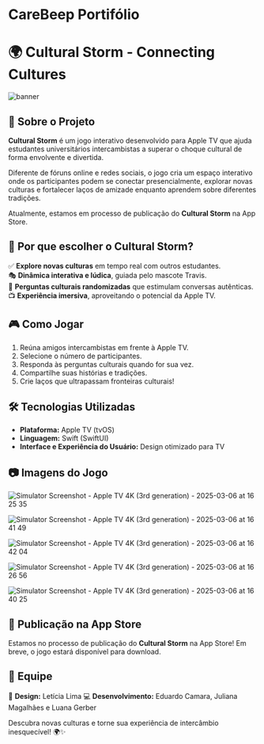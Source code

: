 # CareBeep Portifólio

# 🌍 Cultural Storm - Connecting Cultures

![banner](https://github.com/user-attachments/assets/b6c36004-5e2e-465e-b683-54ef1d0cbdd6)


## 📌 Sobre o Projeto
**Cultural Storm** é um jogo interativo desenvolvido para Apple TV que ajuda estudantes universitários intercambistas a superar o choque cultural de forma envolvente e divertida. 

Diferente de fóruns online e redes sociais, o jogo cria um espaço interativo onde os participantes podem se conectar presencialmente, explorar novas culturas e fortalecer laços de amizade enquanto aprendem sobre diferentes tradições.

Atualmente, estamos em processo de publicação do **Cultural Storm** na App Store.

## 🎯 Por que escolher o Cultural Storm?
✅ **Explore novas culturas** em tempo real com outros estudantes.  
🎭 **Dinâmica interativa e lúdica**, guiada pelo mascote Travis.  
🎲 **Perguntas culturais randomizadas** que estimulam conversas autênticas.  
📺 **Experiência imersiva**, aproveitando o potencial da Apple TV.  

## 🎮 Como Jogar
1. Reúna amigos intercambistas em frente à Apple TV.  
2. Selecione o número de participantes.  
3. Responda às perguntas culturais quando for sua vez.  
4. Compartilhe suas histórias e tradições.  
5. Crie laços que ultrapassam fronteiras culturais!  

## 🛠️ Tecnologias Utilizadas
- **Plataforma:** Apple TV (tvOS)
- **Linguagem:** Swift (SwiftUI)
- **Interface e Experiência do Usuário:** Design otimizado para TV

## 📷 Imagens do Jogo
![Simulator Screenshot - Apple TV 4K (3rd generation) - 2025-03-06 at 16 25 35](https://github.com/user-attachments/assets/d1f9c923-5b4b-41aa-aeec-44238cf39a41)

![Simulator Screenshot - Apple TV 4K (3rd generation) - 2025-03-06 at 16 41 49](https://github.com/user-attachments/assets/9e66d8da-13a5-4453-ae35-cf599a724ba6)

![Simulator Screenshot - Apple TV 4K (3rd generation) - 2025-03-06 at 16 42 04](https://github.com/user-attachments/assets/a39c5d4a-03a3-451f-9d0c-e3c01e96ee1b)

![Simulator Screenshot - Apple TV 4K (3rd generation) - 2025-03-06 at 16 26 56](https://github.com/user-attachments/assets/5e272337-f9b6-4fea-ae8c-7474681484ba)


![Simulator Screenshot - Apple TV 4K (3rd generation) - 2025-03-06 at 16 40 25](https://github.com/user-attachments/assets/63e31740-e774-49b5-b67a-2284c416f1a3)

## 🚀 Publicação na App Store
Estamos no processo de publicação do **Cultural Storm** na App Store! Em breve, o jogo estará disponível para download.  

## 👥 Equipe  
🎨 **Design:** Letícia Lima 
💻 **Desenvolvimento:** Eduardo Camara, Juliana Magalhães e Luana Gerber 


Descubra novas culturas e torne sua experiência de intercâmbio inesquecível! 🌍✨
